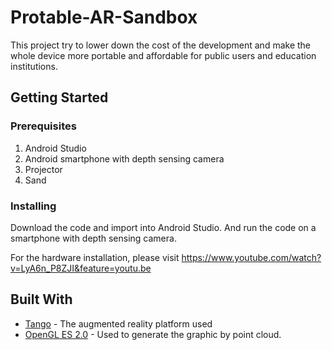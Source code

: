 # Protable-AR-Sandbox

This project try to lower down the cost of the development and make the whole device more portable and affordable for public users and education institutions.

## Getting Started

### Prerequisites

1. Android Studio
2. Android smartphone with depth sensing camera
3. Projector
4. Sand

### Installing

Download the code and import into Android Studio.
And run the code on a smartphone with depth sensing camera.

For the hardware installation, please visit https://www.youtube.com/watch?v=LyA6n_P8ZJI&feature=youtu.be

## Built With

* [Tango](https://developers.google.com/tango/apis/overview) - The augmented reality platform used
* [OpenGL ES 2.0](https://www.khronos.org/opengles/) - Used to generate the graphic by point cloud.

